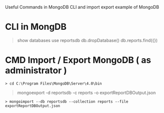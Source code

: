 Useful Commands in MongoDB CLI and import export example of MongoDB

# CLI in MongDB
> show databases
> use reportsdb
> db.dropDatabase()
> db.reports.find({})


# CMD Import / Export MongoDB ( as administrator )
```
> cd C:\Program Files\MongoDB\Server\4.0\bin
```
> mongoexport -d reportsdb -c reports -o exportReportDBOutput.json
```
> mongoimport --db reportsdb --collection reports --file exportReportDBOutput.json
